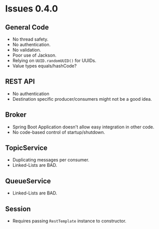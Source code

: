 # Issues 0.4.0

## General Code
+   No thread safety.
+   No authentication.
+   No validation.
+   Poor use of Jackson.
+   Relying on `UUID.randomUUID()` for UUIDs.
+   Value types equals/hashCode?

## REST API
+   No authentication
+   Destination specific producer/consumers might not be a good idea.

## Broker
+   Spring Boot Application doesn't allow easy integration in other code.
+   No code-based control of startup/shutdown.

## TopicService
+   Duplicating messages per consumer.
+   Linked-Lists are BAD.

## QueueService
+   Linked-Lists are BAD.

## Session
+   Requires passing `RestTemplate` instance to constructor.
